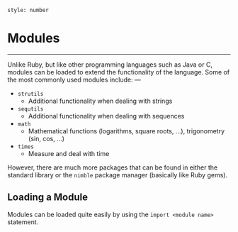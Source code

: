 ```toc
style: number
```
# Modules
----
Unlike Ruby, but like other programming languages such as Java or C, modules can be loaded to extend the functionality of the language. Some of the most commonly used modules include: —

- `strutils`
	- Additional functionality when dealing with strings
- `sequtils`
	- Additional functionality when dealing with sequences
- `math`
	- Mathematical functions (logarithms, square roots, …​), trigonometry (sin, cos, …​)
- `times`
	- Measure and deal with time

However, there are much more packages that can be found in either the standard library or the `nimble` package manager (basically like Ruby gems). 

## Loading a Module
Modules can be loaded quite easily by using the `import <module name>` statement.
<div style="page-break-after: always;"></div>